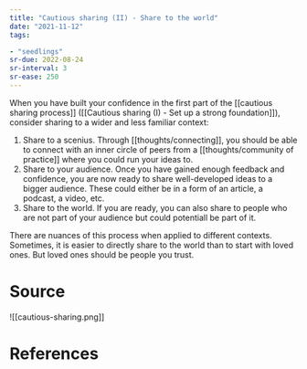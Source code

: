 ```yaml
---
title: "Cautious sharing (II) - Share to the world"
date: "2021-11-12"
tags:

- "seedlings"
sr-due: 2022-08-24
sr-interval: 3
sr-ease: 250
---
```


When you have built your confidence in the first part of the [[cautious sharing process]] ([[Cautious sharing (I) - Set up a strong foundation]]), consider sharing to a wider and less familiar context:

1. Share to a scenius. Through [[thoughts/connecting]], you should be able to connect with an inner circle of peers from a [[thoughts/community of practice]] where you could run your ideas to.
2. Share to your audience. Once you have gained enough feedback and confidence, you are now ready to share well-developed ideas to a bigger audience. These could either be in a form of an article, a podcast, a video, etc.
3. Share to the world. If you are ready, you can also share to people who are not part of your audience but could potentiall be part of it.

There are nuances of this process when applied to different contexts. Sometimes, it is easier to directly share to the world than to start with loved ones. But loved ones should be people you trust.

# Source

![[cautious-sharing.png]]

# References
